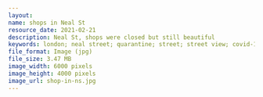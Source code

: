 ```yaml
---
layout: 
name: shops in Neal St
resource_date: 2021-02-21
description: Neal St, shops were closed but still beautiful
keywords: london; neal street; quarantine; street; street view; covid-19
file_format: Image (jpg)
file_size: 3.47 MB
image_width: 6000 pixels
image_height: 4000 pixels
image_url: shop-in-ns.jpg
---
```

